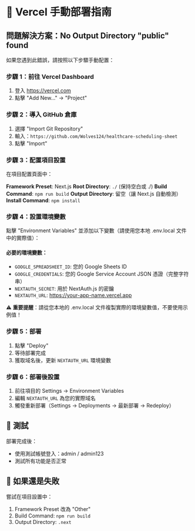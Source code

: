 # 🔧 Vercel 手動部署指南

## 問題解決方案：No Output Directory "public" found

如果您遇到此錯誤，請按照以下步驟手動配置：

### 步驟 1：前往 Vercel Dashboard
1. 登入 https://vercel.com
2. 點擊 "Add New..." → "Project"

### 步驟 2：導入 GitHub 倉庫
1. 選擇 "Import Git Repository"
2. 輸入：`https://github.com/Wolves124/healthcare-scheduling-sheet`
3. 點擊 "Import"

### 步驟 3：配置項目設置
在項目配置頁面中：

**Framework Preset**: Next.js
**Root Directory**: `./` (保持空白或 ./)
**Build Command**: `npm run build`
**Output Directory**: 留空（讓 Next.js 自動檢測）
**Install Command**: `npm install`

### 步驟 4：設置環境變數
點擊 "Environment Variables" 並添加以下變數（請使用您本地 .env.local 文件中的實際值）：

#### 必要的環境變數：
- `GOOGLE_SPREADSHEET_ID`: 您的 Google Sheets ID
- `GOOGLE_CREDENTIALS`: 您的 Google Service Account JSON 憑證（完整字符串）
- `NEXTAUTH_SECRET`: 用於 NextAuth.js 的密鑰
- `NEXTAUTH_URL`: https://your-app-name.vercel.app

⚠️ **重要提醒**：請從您本地的 .env.local 文件複製實際的環境變數值，不要使用示例值！

### 步驟 5：部署
1. 點擊 "Deploy"
2. 等待部署完成
3. 獲取域名後，更新 `NEXTAUTH_URL` 環境變數

### 步驟 6：部署後設置
1. 前往項目的 Settings → Environment Variables
2. 編輯 `NEXTAUTH_URL` 為您的實際域名
3. 觸發重新部署（Settings → Deployments → 最新部署 → Redeploy）

## 🧪 測試
部署完成後：
- 使用測試帳號登入：admin / admin123
- 測試所有功能是否正常

## 🔧 如果還是失敗
嘗試在項目設置中：
1. Framework Preset 改為 "Other"
2. Build Command: `npm run build`
3. Output Directory: `.next`
